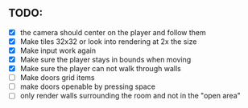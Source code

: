 
## TODO:
- [X] the camera should center on the player and follow them
- [X] Make tiles 32x32 or look into rendering at 2x the size
- [X] Make input work again
- [X] Make sure the player stays in bounds when moving
- [X] Make sure the player can not walk through walls
- [ ] Make doors grid items
- [ ] make doors openable by pressing space
- [ ] only render walls surrounding the room and not in the "open area"
